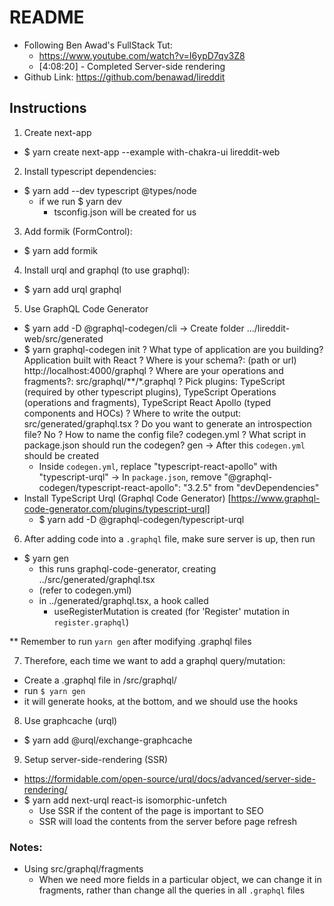 # README 
- Following Ben Awad's FullStack Tut:
  - https://www.youtube.com/watch?v=I6ypD7qv3Z8
  - [4:08:20] - Completed Server-side rendering
- Github Link: https://github.com/benawad/lireddit


## Instructions
1. Create next-app
- $ yarn create next-app --example with-chakra-ui lireddit-web

2. Install typescript dependencies:
- $ yarn add --dev typescript @types/node
  - if we run $ yarn dev
    - tsconfig.json will be created for us

3. Add formik (FormControl):
- $ yarn add formik

4. Install urql and graphql (to use graphql):
- $ yarn add urql graphql

5. Use GraphQL Code Generator
- $ yarn add -D @graphql-codegen/cli
-> Create folder .../lireddit-web/src/generated
- $ yarn graphql-codegen init
    ? What type of application are you building? Application built with React
    ? Where is your schema?: (path or url) http://localhost:4000/graphql
    ? Where are your operations and fragments?: src/graphql/**/*.graphql
    ? Pick plugins: TypeScript (required by other typescript plugins), TypeScript Operations (operations and fragments), TypeScript React Apollo (typed components and HOCs)
    ? Where to write the output: src/generated/graphql.tsx
    ? Do you want to generate an introspection file? No
    ? How to name the config file? codegen.yml
    ? What script in package.json should run the codegen? gen
  -> After this `codegen.yml` should be created
    - Inside `codegen.yml`, replace "typescript-react-apollo" with "typescript-urql"
  -> In `package.json`, remove "@graphql-codegen/typescript-react-apollo": "3.2.5" from "devDependencies"
- Install TypeScript Urql (Graphql Code Generator)
  [https://www.graphql-code-generator.com/plugins/typescript-urql]
  - $ yarn add -D @graphql-codegen/typescript-urql


6. After adding code into a `.graphql` file, make sure server is up, then run
  - $ yarn gen
    - this runs graphql-code-generator, creating ../src/generated/graphql.tsx
    - (refer to codegen.yml)
    - in ../generated/graphql.tsx, a hook called
      - useRegisterMutation is created (for 'Register' mutation in `register.graphql`)

** Remember to run `yarn gen` after modifying .graphql files

7. Therefore, each time we want to add a graphql query/mutation:
  - Create a .graphql file in /src/graphql/
  - run `$ yarn gen`
  - it will generate hooks, at the bottom, and we should use the hooks
  
8. Use graphcache (urql)
  - $ yarn add @urql/exchange-graphcache

9. Setup server-side-rendering (SSR)
  - https://formidable.com/open-source/urql/docs/advanced/server-side-rendering/
  - $ yarn add next-urql react-is isomorphic-unfetch
    - Use SSR if the content of the page is important to SEO
    - SSR will load the contents from the server before page refresh



### Notes:
- Using src/graphql/fragments
  - When we need more fields in a particular object, we can change it in fragments, rather than change all the queries in all `.graphql` files
